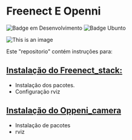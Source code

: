 # Freenect E Openni
![Badge em Desenvolvimento](https://img.shields.io/badge/Status-development-orange)
![Badge Ubunto](https://img.shields.io/badge/-Ubunto%2020.04-green)

![This is an image](https://d2r9epyceweg5n.cloudfront.net/stores/001/085/832/products/lkcsvc2-ca1068aade5a13cd7016799502616328-640-0.webp)

Este "repositorio" contém instruções para:

## [Instalação do Freenect_stack: ](freenect_install.md)
  + Instalação dos pacotes.
  + Configuração rviz
  
## [Instalação do Oppeni_camera ](ROS2_TurtleBot3.md)
  + Instalação de pacotes 
  + rviz
